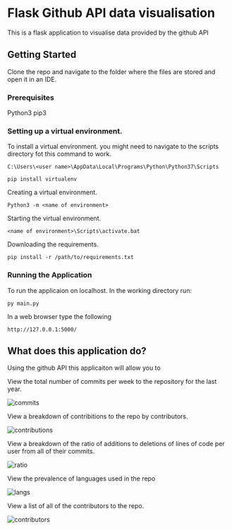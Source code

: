 # Flask Github API data visualisation

This is a flask application to visualise data provided by the github API

## Getting Started
Clone the repo and navigate to the folder where the files are stored and open it in an IDE.

### Prerequisites
Python3
pip3

### Setting up a virtual environment.

To install a virtual environment. you might need to navigate to the scripts directory fot this command to work.
    
    C:\Users\<user name>\AppData\Local\Programs\Python\Python37\Scripts
    
    pip install virtualenv

Creating a virtual environment.

    Python3 -m <name of environment>  

Starting the virtual environment.

    <name of environment>\Scripts\activate.bat
   
Downloading the requirements.

    pip install -r /path/to/requirements.txt
    
 ### Running the Application
   
  To run the applicaion on localhost. In the working directory run: 
 
    py main.py
   
   In a web browser  type the following
   
    http://127.0.0.1:5000/
    
## What does this application do?
  Using the github API this applicaiton will allow you to 
     
  
   View the total number of commits per week to the repository for the last year.
  
  ![commits](https://user-images.githubusercontent.com/57776535/147995601-01042647-7c79-4a6b-b070-a8ffda5cada9.png)
  
      
   
   View a breakdown of contribitions to the repo by contributors.
  
   ![contributions](https://user-images.githubusercontent.com/57776535/147995139-78ae6932-ea28-434e-9936-af978635b950.png)

   
   
   
   View a breakdown of the ratio of additions to deletions of lines of code per user from all of their commits.
   
   ![ratio](https://user-images.githubusercontent.com/57776535/147995285-29147d4b-5a3a-4149-a41f-c7a7217a158b.png)
   
   
   
   View the prevalence of languages used in the repo
   
  ![langs](https://user-images.githubusercontent.com/57776535/147995802-406b83d8-5ebe-4fdf-9e0f-b3021a126489.png)

   
   View a list of all of the contributors to the repo.
  
  ![contributors](https://user-images.githubusercontent.com/57776535/147994968-5986d554-6576-4515-93c9-35579f6eeb58.png)



 
